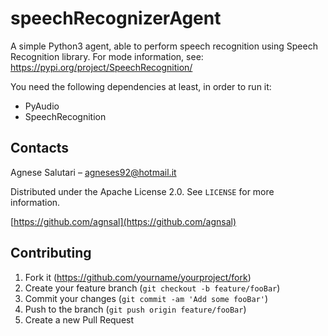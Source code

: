 # speechRecognizerAgent
A simple Python3 agent, able to perform speech recognition using Speech Recognition library.
For mode information, see: https://pypi.org/project/SpeechRecognition/

You need the following dependencies at least, in order to run it:
- PyAudio
- SpeechRecognition

## Contacts

Agnese Salutari – agneses92@hotmail.it

Distributed under the Apache License 2.0. See ``LICENSE`` for more information.

[https://github.com/agnsal](https://github.com/agnsal)


## Contributing

1. Fork it (<https://github.com/yourname/yourproject/fork>)
2. Create your feature branch (`git checkout -b feature/fooBar`)
3. Commit your changes (`git commit -am 'Add some fooBar'`)
4. Push to the branch (`git push origin feature/fooBar`)
5. Create a new Pull Request
